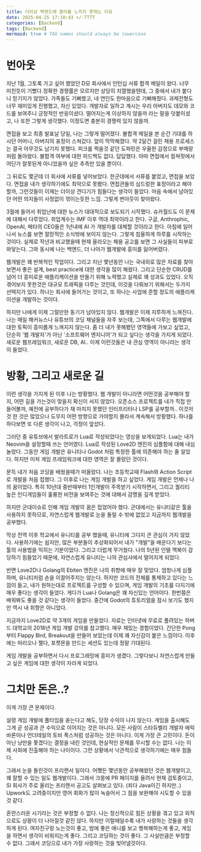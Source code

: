 ```yaml
---
title: 더이상 백엔드에 흥미를 느끼지 못하는 이유
date: 2025-04-25 17:10:43 +/-TTTT
categories: [Backend]
tags: [Backend]
mermaid: true # TAG names should always be lowercase
---
```


# 번아웃

지난 1월, 그토록 가고 싶어 했었던 D모 회사에서 인턴십 서류 합격 메일이 왔다. 너무 미친듯이 기뻤다.정확한 경쟁률은 모르지만 상당히 치열했을텐데, 그 중에서 내가 붙다니 믿기지가 않았다. 가족들도 기뻐했고, 내 연인도 한마음으로 기뻐해줬다. 과제전형도 너무 재미있게 진행했고, 자신 있었다. 개발자로 일하고 계시는 우리 아버지도 데모와 코드를 보여주니 긍정적인 반응이셨다. 떨어지는게 이상하지 않을까 라는 말을 덧붙이셨고, 나 또한 그렇게 생각했다. 이정도면 충분히 경쟁력 있지 않을까.

면접을 보고 최종 발표날 당일, 나는 그렇게 떨어졌다. 불합격 메일을 본 순간 기대를 하시던 어머니, 아버지의 표정이 스쳐갔다. 앞이 막막해졌다. 약 2달간 걸린 채용 프로세스는 결국 아무것도 남기지 못했다. 피크를 찍을것 같던 도파민은 우울한 감정으로 부메랑처럼 돌아왔다. 불합격 여부에 대한 피드백도 없다. 답답했다. 아마 면접에서 컬쳐핏에서 어딘가 잘못된게 아니었을까 싶은 추측만 있을 뿐이다.

그 뒤로도 몇군데 더 회사에 서류를 넣어보았다. 한군데에서 서류를 붙었고, 면접을 보았다. 면접을 내가 생각하기에도 최악으로 못봤다. 면접관들의 심드렁한 표정이라고 해야할까, 그런것들이 이제는 더이상 견디기가 힘들다는 생각이 들었다. 마음 속에서 남아있던 어떤 의지들이 사정없이 꺾이는듯한 느낌. 그렇게 번아웃이 찾아왔다.

3월에 들어서 취업난에 대한 뉴스가 대대적으로 보도되기 시작했다. 슈카월드도 이 문제에 대해서 다루었다. 취업계수는 IMF 이후 역대 최악이라고 한다. 구글, Anthrophic, OpenAI, 메타의 CEO들은 1년내에 AI 가 개발자를 대체할 것이라고 한다. 아침에 일어나서 뉴스를 보면 절망적인 소식밖에 보이지 않는다. 그렇게 침울하게 하루를 시작하는 것이다. 실제로 작년과 비교했을때 현재 올라오는 채용 공고를 보면 그 사실들이 피부로 와닿는다. 그와 동시에 나는 백엔드, 더 나아가 웹개발에 흥미를 잃어버렸다.

웹개발은 꽤 반복적인 작업이다. 그리고 지난 몇년동안 나는 국내외로 많은 자료를 찾아보면서 좋은 설계, best practice에 대한 생각을 많이 해왔다. 그리고 단순한 CRUD를 넘어 더 흥미로운 애플리케이션을 만들기 위해 노력했고 실제로 꽤 성과도 있었다. 오직 겪어보지 못한것은 대규모 트래픽을 다루는 것인데, 이것을 다뤄보기 위해서는 두가지 선택지가 있다. 하나는 회사에 들어가는 것이고, 또 하나는 사업에 준할 정도의 애플리케이션을 개발하는 것이다.

하지만 나에게 이제 그럴만한 동기가 남아있지 않다. 웹개발은 이제 지루하게 느껴진다. 나는 매일 해커뉴스나 유튜브의 코딩 채널들을 자주 보는데, 그쪽에서 다루는 웹개발에 대한 토픽이 흥미롭게 느껴지지 않는다. 좀 더 내가 못해봤던 영역들에 가보고 싶었고, 단순히 '웹 개발자'가 아닌 '소프트웨어 엔지니어'가 되고 싶다는 생각을 가지게 되었다. 새로운 웹프레임워크, 새로운 DB, AI.. 이제 이런것들은 내 관심 영역이 아니라는 생각이 들었다.

# 방황, 그리고 새로운 길

이런 생각을 가지게 된 이후 나는 방황했다. 웹 개발이 아니라면 어떤것을 공부해야 할지, 어떤 길을 가는것이 맞을지 확신이 서지 않았다. 오픈소스 프로젝트를 내가 직접 만들어볼까, 예전에 공부하다가 채 마치지 못했던 인터프리터나 LSP를 공부할까.. 이것저것 한 것은 많았으나 도무지 어떤 방향으로 가야할지 몰라서 계속해서 방황했다. 하나를 하다보면 또 다른 생각이 나고, 걱정이 앞섰다.

그러던 중 유튜브에서 발라트로가 Lua로 작성되었다는 영상을 보게되었다. Lua는 내가 Neovim을 설정할때 쓰는 언어였다. Lua로 작성된 Love2D 엔진의 심플함에 대해 내심 놀랐다. 그동안 게임 개발은 유니티나 Godot 처럼 특정한 툴에 의존해야 하는 줄 알았다. 하지만 미처 게임 프레임워크에 대한 영역은 잘 몰랐던 것이다.

문득 내가 처음 코딩을 배웠을때가 떠올랐다. 나는 초등학교때 Flash와 Action Script로 개발을 처음 접했다. 그 이후로 나는 게임 개발을 하고 싶었다. 게임 개발은 언제나 나의 꿈이었다. 특히 10년대 중반때부터 1인개발이 주목받기 시작하면서, 그리고 퀄리티 높은 인디게임들이 훌륭한 비전을 보여주는 것에 대해서 감명을 깊게 받았다.

하지만 군대이슈로 인해 게임 개발의 꿈은 접었어야 했다. 군대에서는 유니티같은 툴을 사용하지 못하므로, 자연스럽게 웹개발로 눈을 돌릴 수 밖에 없었고 지금까지 웹개발을 공부했다.

막상 전역 이후 학교에서 유니티를 공부 했을때, 유니티에 그다지 큰 관심이 가지 않았다. 사용하기에는 쉽지만, 많은 부분들이 추상화되어서 내가 "개발"을 배운다기 보다는 툴의 사용법을 익히는 기분이었다. 그리고 더럽게 무거웠다. 나의 5년된 인텔 맥북이 감당하기 힘들었기 때문에, 자연스럽게 유니티는 나의 관심사에서 멀어지게 되었다.

반면 Love2D나 Golang의 Ebiten 엔진은 나의 취향에 매우 잘 맞았다. 엄청나게 심플하며, 유니티처럼 손을 이끌어주지는 않는다. 하지만 코드의 전체를 통제하고 있다는 느낌이 들고, 내가 원하는대로 프로젝트를 구성할 수 있으며, 게임 개발의 기초를 다지기에 매우 좋다는 생각이 들었다. 게다가 Lua나 Golang은 꽤 자신있는 언어이다. 한번쯤은 배워봐도 좋을 것 같다는 생각이 들었다. 중간에 Godot의 튜토리얼을 잠시 보기도 했지만 역시 내 취향은 아니었다.

지금까지 Love2D로 약 3개의 게임을 만들었다. 자료는 인터넷에 무료로 풀려있는 하버드 대학교의 2018년 게임 개발 강의를 참고했다. 매우 재밌는 경험이었다. 간단한 Pong부터 Flappy Bird, Breakout을 만들어 보았는데 이제 꽤 자신감이 붙은 느낌이다. 이후에는 마리오나 젤다, 포켓몬을 만드는 세션도 있는데 정말 기대된다.

게임 개발을 공부하면서 다시 프로그래밍에 흥미가 생겼다. 그렇다보니 자연스럽게 만들고 싶은 게임에 대한 생각이 자라게 되었다.

# 그치만 돈은..?

이게 가장 큰 문제이다.

설령 게임 개발에 풀타임을 쏟는다고 해도, 당장 수익이 나지 않는다. 게임을 출시해도 그게 곧 성공과 큰 수익으로 이어지는 것은 아니다. 모든 사람이 스타듀밸리 개발자 에릭 바론이나 언더테일의 토비 폭스처럼 성공하는 것은 아니다. 이게 가장 큰 고민이다. 돈이 아닌 낭만을 쫓겠다는 결정을 내린 것인데, 현실적인 문제를 무시할 수는 없다. 나는 이제 사회에 진출해야 하는 나이이다. 그런 상황에서 낙관적으로 생각하기에는 매우 힘들다.

그래서 눈을 돌린것이 프리랜서 일이다. 어쨌든 몇년동안 공부해왔던 것은 웹개발이고, 꽤 잘할 수 있는 일도 웹개발이다. 그래서 크몽에 PR 페이지를 올려서 현재 검토중이고, SI 회사가 주로 올리는 프리랜서 공고도 살펴보고 있다. (죄다 Java이긴 하지만..) Upwork도 고려중이지만 영어 회화가 많이 녹슬어서 그 점을 보완해야 시도할 수 있을것 같다.

혼란스러운 시기라는 것은 부정할 수 없다. 나는 정신적으로 힘든 상황을 겪고 있고 외적으로도 상황이 더 나아질것 같진 않다. 하지만 이럴때일수록 내가 사랑하는 것들을 생각하게 된다. 여자친구랑 노는것이 좋고, 밤에 좋은 애니를 보고 행복해하는게 좋고, 게임을 하면서 생각이 비워지는게 좋다. 그리고 코딩하는 것이 좋다. 그 사실만큼은 부정할 수 없다. 그래서 코딩으로 내가 가장 사랑하는 것을 빚어낼것이다.
